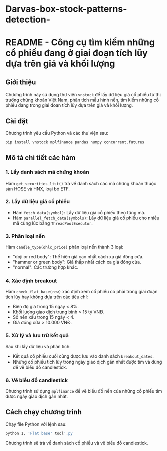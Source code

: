 # Darvas-box-stock-patterns-detection-
# README - Công cụ tìm kiếm những cổ phiếu đang ở giai đoạn tích lũy dựa trên giá và khối lượng

## Giới thiệu
Chương trình này sử dụng thư viện `vnstock` để lấy dữ liệu giá cổ phiếu từ thị trường chứng khoán Việt Nam, phân tích mẫu hình nến, tìm kiếm những cổ phiếu đang trong giai đoạn tích lũy dựa trên giá và khối lượng.
## Cài đặt
Chương trình yêu cầu Python và các thư viện sau:
```bash
pip install vnstock mplfinance pandas numpy concurrent.futures
```

## Mô tả chi tiết các hàm

### 1. Lấy danh sách mã chứng khoán
Hàm `get_securities_list()` trả về danh sách các mã chứng khoán thuộc sàn HOSE và HNX, loại bỏ ETF.

### 2. Lấy dữ liệu giá cổ phiếu
- Hàm `fetch_data(symbol)`: Lấy dữ liệu giá cổ phiếu theo từng mã.
- Hàm `parallel_fetch_data(symbols)`: Lấy dữ liệu giá cổ phiếu cho nhiều mã cùng lúc bằng `ThreadPoolExecutor`.

### 3. Phân loại nến
Hàm `candle_type(ohlc_price)` phân loại nến thành 3 loại:
- "doji or red body": Thể hiện giá cao nhất cách xa giá đóng cửa.
- "hammer or green body": Giá thấp nhất cách xa giá đóng cửa.
- "normal": Các trường hợp khác.

### 4. Xác định breakout
Hàm `check_flat_base(row)` xác định xem cổ phiếu có phải trong giai đoạn tích lũy hay không dựa trên các tiêu chí:
- Biên độ giá trong 15 ngày < 8%.
- Khối lượng giao dịch trung bình > 15 tỷ VNĐ.
- Số nến xấu trong 15 ngày < 4.
- Giá đóng cửa > 10.000 VNĐ.

### 5. Xử lý và lưu trữ kết quả
Sau khi lấy dữ liệu và phân tích:
- Kết quả cổ phiếu cuối cùng được lưu vào danh sách `breakout_dates`.
- Những cổ phiếu tích lũy trong ngày giao dịch gần nhất được tìm và dùng để vẽ biểu đồ candlestick.

### 6. Vẽ biểu đồ candlestick
Chương trình sử dụng `mplfinance` để vẽ biểu đồ nến của những cổ phiếu tìm được ngày giao dịch gần nhất.

## Cách chạy chương trình
Chạy file Python với lệnh sau:
```bash
python 1. 'Flat base' tool'.py
```
Chương trình sẽ trả về danh sách cổ phiếu và vẽ biểu đồ candlestick.


